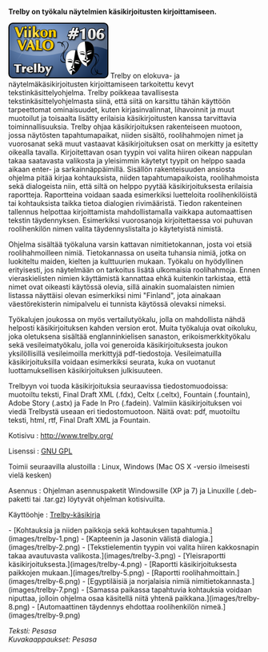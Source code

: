 <!--
Title: Trelby
Week: 3x02
Number: 106
Date: 2013/01/06
Pageimage: valo106-trelby.png
Tags: Linux,Windows,Tekstinkäsittely
-->

**Trelby on työkalu näytelmien käsikirjoitusten kirjoittamiseen.**

![](images/valo106-trelby.png "fig:valo106-trelby.png") Trelby on elokuva- ja
näytelmäkäsikirjoitusten kirjoittamiseen tarkoitettu kevyt
tekstinkäsittelyohjelma. Trelby poikkeaa tavallisesta
tekstinkäsittelyohjelmasta siinä, että siitä on karsittu tähän käyttöön
tarpeettomat ominaisuudet, kuten kirjasinvalinnat, lihavoinnit ja muut
muotoilut ja toisaalta lisätty erilaisia käsikirjoitusten kanssa
tarvittavia toiminnallisuuksia. Trelby ohjaa käsikirjoituksen
rakenteiseen muotoon, jossa näytösten tapahtumapaikat, niiden sisältö,
roolihahmojen nimet ja vuorosanat sekä muut vastaavat käsikirjoituksen
osat on merkitty ja esitetty oikealla tavalla. Kirjoitettavan osan
tyypin voi valita hiiren oikean nappulan takaa saatavasta valikosta ja
yleisimmin käytetyt tyypit on helppo saada aikaan enter- ja
sarkainnäppäimillä. Sisällön rakenteisuuden ansiosta ohjelma pitää
kirjaa kohtauksista, niiden tapahtumapaikoista, roolihahmoista sekä
dialogeista niin, että siltä on helppo pyytää käsikirjoituksesta
erilaisia raportteja. Raportteina voidaan saada esimerkiksi luetteloita
roolihenkilöistä tai kohtauksista taikka tietoa dialogien rivimääristä.
Tiedon rakenteinen tallennus helpottaa kirjoittamista mahdollistamalla
vaikkapa automaattisen tekstin täydennyksen. Esimerkiksi vuorosanoja
kirjoitettaessa voi puhuvan roolihenkilön nimen valita täydennyslistalta
jo käytetyistä nimistä.

Ohjelma sisältää työkaluna varsin kattavan nimitietokannan, josta voi
etsiä roolihahmoilleen nimiä. Tietokannassa on useita tuhansia nimiä,
jotka on luokiteltu maiden, kielten ja kulttuurien mukaan. Työkalu on
hyödyllinen erityisesti, jos näytelmään on tarkoitus lisätä ulkomaisia
roolihahmoja. Ennen vieraskielisten nimien käyttämistä kannattaa ehkä
kuitenkin tarkistaa, että nimet ovat oikeasti käytössä olevia, sillä
ainakin suomalaisten nimien listassa näyttäisi olevan esimerkiksi nimi
"Finland", jota ainakaan väestörekisterin nimipalvelu ei tunnista
käytössä olevaksi nimeksi.

Työkalujen joukossa on myös vertailutyökalu, jolla on mahdollista nähdä
helposti käsikirjoituksen kahden version erot. Muita työkaluja ovat
oikoluku, joka oletuksena sisältää englanninkielisen sanaston,
erikoismerkkityökalu sekä vesileimatyökalu, jolla voi generoida
käsikirjoituksesta joukon yksilöllisillä vesileimoilla merkittyjä
pdf-tiedostoja. Vesileimatuilla käsikirjoituksilla voidaan esimerkiksi
seurata, kuka on vuotanut luottamuksellisen käsikirjoituksen
julkisuuteen.

Trelbyyn voi tuoda käsikirjoituksia seuraavissa tiedostomuodoissa:
muotoiltu teksti, Final Draft XML (.fdx), Celtx (.celtx), Fountain
(.fountain), Adobe Story (.astx) ja Fade In Pro (.fadein). Valmiin
käsikirjoituksen voi viedä Trelbystä useaan eri tiedostomuotoon. Näitä
ovat: pdf, muotoiltu teksti, html, rtf, Final Draft XML ja Fountain.

Kotisivu
:   <http://www.trelby.org/>

Lisenssi
:   [GNU GPL](GNU_GPL)

Toimii seuraavilla alustoilla
:   Linux, Windows (Mac OS X -versio ilmeisesti vielä kesken)

Asennus
:   Ohjelman asennuspaketit Windowsille (XP ja 7) ja Linuxille
    (.deb-paketti tai .tar.gz) löytyvät ohjelman kotisivuilta.

Käyttöohje
:   [Trelby-käsikirja](http://www.trelby.org/files/manual.html)

<div class="psgallery" markdown="1">
-   [Kohtauksia ja niiden paikkoja sekä kohtauksen
    tapahtumia.](images/trelby-1.png)
-   [Kapteenin ja Jasonin välistä dialogia.](images/trelby-2.png)
-   [Tekstielementin tyypin voi valita hiiren kakkosnapin takaa
    avautuvasta valikosta.](images/trelby-3.png)
-   [Yleisraportti käsikirjoituksesta.](images/trelby-4.png)
-   [Raportti käsikirjoituksesta paikkojen mukaan.](images/trelby-5.png)
-   [Raportti roolihahmoittain.](images/trelby-6.png)
-   [Egyptiläisiä ja norjalaisia nimiä
    nimitietokannasta.](images/trelby-7.png)
-   [Samassa paikassa tapahtuvia kohtauksia voidaan niputtaa, jolloin
    ohjelma osaa käsitellä niitä yhtenä paikkana.](images/trelby-8.png)
-   [Automaattinen täydennys ehdottaa roolihenkilön
    nimeä.](images/trelby-9.png)
</div>

*Teksti: Pesasa* <br />
*Kuvakaappaukset: Pesasa*

